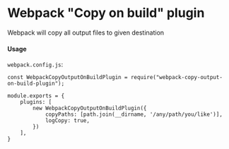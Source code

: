 # Webpack "Copy on build" plugin

Webpack will copy all output files to given destination

#### Usage

`webpack.config.js`:

```
const WebpackCopyOutputOnBuildPlugin = require("webpack-copy-output-on-build-plugin");

module.exports = {
    plugins: [
        new WebpackCopyOutputOnBuildPlugin({
            copyPaths: [path.join(__dirname, '/any/path/you/like')],
            logCopy: true,
        })
    ],
}
```